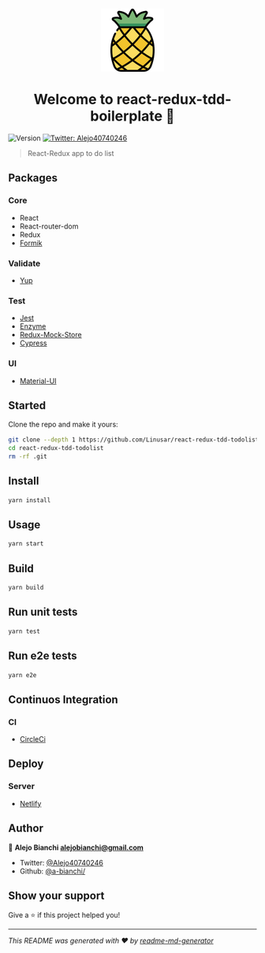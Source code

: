 <p align="center">
	<a href="https://github.com/Linusar/react-redux-tdd-todolist"  target="_blank">
	<img  align="center"  alt="pineapple"  src="https://raw.githubusercontent.com/Linusar/react-redux-tdd-todolist/master/src/images/pineapple2.png"  />
	</a>
</p>
<h1 align="center">Welcome to react-redux-tdd-boilerplate 👋</h1>
<p>
  <img alt="Version" src="https://img.shields.io/badge/version-0.1.0-blue.svg?cacheSeconds=2592000" />
  <a href="https://twitter.com/Alejo40740246">
    <img alt="Twitter: Alejo40740246" src="https://img.shields.io/twitter/follow/Alejo40740246.svg?style=social" target="_blank" />
  </a>
</p>

> React-Redux app to do list

## Packages

### Core

- React
- React-router-dom
- Redux
- [Formik](https://jaredpalmer.com/formik/)

### Validate

- [Yup](https://github.com/jquense/yup)

### Test

- [Jest](https://jestjs.io/)
- [Enzyme](https://airbnb.io/enzyme/)
- [Redux-Mock-Store](https://github.com/dmitry-zaets/redux-mock-store)
- [Cypress](https://www.cypress.io/)

### UI

- [Material-UI](https://material-ui.com)

## Started

Clone the repo and make it yours:

```bash
git clone --depth 1 https://github.com/Linusar/react-redux-tdd-todolist
cd react-redux-tdd-todolist
rm -rf .git
```

## Install

```sh
yarn install
```

## Usage

```sh
yarn start
```

## Build

```sh
yarn build
```

## Run unit tests

```sh
yarn test
```

## Run e2e tests

```sh
yarn e2e
```

## Continuos Integration

### CI

- [CircleCi](https://circleci.com/)

## Deploy

### Server

- [Netlify](https://netlify.com)

## Author

👤 **Alejo Bianchi <alejobianchi@gmail.com>**

- Twitter: [@Alejo40740246](https://twitter.com/Alejo40740246)
- Github: [@a-bianchi/](https://github.com/a-bianchi)

## Show your support

Give a ⭐️ if this project helped you!

---

_This README was generated with ❤️ by [readme-md-generator](https://github.com/kefranabg/readme-md-generator)_
